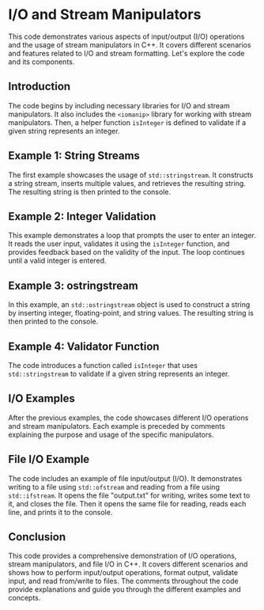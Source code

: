 # I/O and Stream Manipulators

This code demonstrates various aspects of input/output (I/O) operations and the usage of stream manipulators in C++. It covers different scenarios and features related to I/O and stream formatting. Let's explore the code and its components.

## Introduction
The code begins by including necessary libraries for I/O and stream manipulators. It also includes the `<iomanip>` library for working with stream manipulators. Then, a helper function `isInteger` is defined to validate if a given string represents an integer.

## Example 1: String Streams
The first example showcases the usage of `std::stringstream`. It constructs a string stream, inserts multiple values, and retrieves the resulting string. The resulting string is then printed to the console.

## Example 2: Integer Validation
This example demonstrates a loop that prompts the user to enter an integer. It reads the user input, validates it using the `isInteger` function, and provides feedback based on the validity of the input. The loop continues until a valid integer is entered.

## Example 3: ostringstream
In this example, an `std::ostringstream` object is used to construct a string by inserting integer, floating-point, and string values. The resulting string is then printed to the console.

## Example 4: Validator Function
The code introduces a function called `isInteger` that uses `std::stringstream` to validate if a given string represents an integer.

## I/O Examples
After the previous examples, the code showcases different I/O operations and stream manipulators. Each example is preceded by comments explaining the purpose and usage of the specific manipulators.

## File I/O Example
The code includes an example of file input/output (I/O). It demonstrates writing to a file using `std::ofstream` and reading from a file using `std::ifstream`. It opens the file "output.txt" for writing, writes some text to it, and closes the file. Then it opens the same file for reading, reads each line, and prints it to the console.

## Conclusion
This code provides a comprehensive demonstration of I/O operations, stream manipulators, and file I/O in C++. It covers different scenarios and shows how to perform input/output operations, format output, validate input, and read from/write to files. The comments throughout the code provide explanations and guide you through the different examples and concepts.
